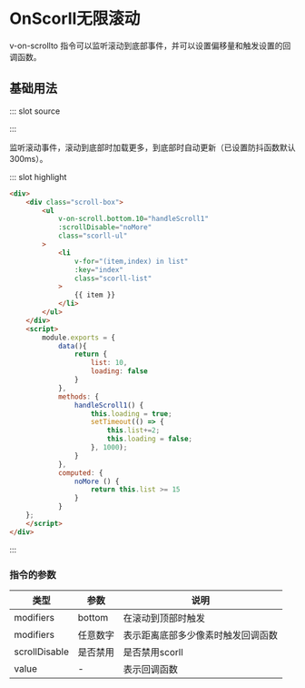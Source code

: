 
# OnScorll无限滚动
v-on-scrollto 指令可以监听滚动到底部事件，并可以设置偏移量和触发设置的回调函数。
## 基础用法

<script>
    module.exports = {
        data(){
            return {
                list: 10,
                loading: false
            }
        },
        methods: {
            handleScroll1() {
                this.loading = true;
                setTimeout(() => {
                    this.list+=2;
                    this.loading = false;
                }, 1000);
            }
        },
        computed: {
            noMore () {
                return this.list >= 15
            }
        }
  };
</script>
<style>
.scroll-box {
    width: 98%;
    text-align: center;
}
.scorll-ul {
    width: 100%;
    height: 300px;
    overflow-y: scroll;
}
.scorll-list {
    width: 98%;
    max-height: 100%;
    min-height: 40px;
    color: #67c23a;
    background: #e1f3d8;
    margin: 10px;
    list-style: none;
    text-align: center;
}
.loading {
    background: transparent;
    font-size: 14px;
    margin-left: 36px;
}
</style>
<demo-block-demo-block>
::: slot source
<template>
    <!-- 正常使用 -->
    <div class="scroll-box">
        <ul
            v-on-scroll.bottom.10="handleScroll1"
            :scrollDisable="noMore"
            class="scorll-ul"
        >
            <li
                v-for="(item,index) in list"
                :key="index"
                class="scorll-list"
            >
                {{ item }}
            </li>
        </ul>
        <p v-if="loading" class="loading">
            加载中...
        </p>
        <p v-if="noMore" class="loading">没有更多了</p>
    </div>
</template>

:::

监听滚动事件，滚动到底部时加载更多，到底部时自动更新（已设置防抖函数默认300ms）。

::: slot highlight

```html
<div>
    <div class="scroll-box">
        <ul
            v-on-scroll.bottom.10="handleScroll1"
            :scrollDisable="noMore"
            class="scorll-ul"
        >
            <li
                v-for="(item,index) in list"
                :key="index"
                class="scorll-list"
            >
                {{ item }}
            </li>
        </ul>
    </div>
    <script>
        module.exports = {
            data(){
                return {
                    list: 10,
                    loading: false
                }
            },
            methods: {
                handleScroll1() {
                    this.loading = true;
                    setTimeout(() => {
                        this.list+=2;
                        this.loading = false;
                    }, 1000);
                }
            },
            computed: {
                noMore () {
                    return this.list >= 15
                }
            }
    };
    </script>
</div>
```
:::
</demo-block-demo-block>


### 指令的参数

| 类型 | 参数      | 说明                             |
| --- | -------- | -------------------------------- |
| modifiers | bottom   | 在滚动到顶部时触发                  |
| modifiers | 任意数字  | 表示距离底部多少像素时触发回调函数 |
| scrollDisable | 是否禁用  | 是否禁用scorll |
| value     | -  | 表示回调函数 |



